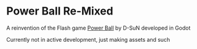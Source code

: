 # Power Ball Re-Mixed
A reinvention of the Flash game [Power Ball](https://www.newgrounds.com/portal/view/343672) by D-SuN developed in Godot

Currently not in active development, just making assets and such
